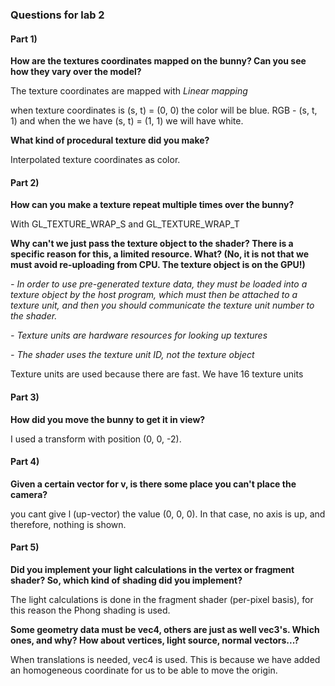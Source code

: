 ### Questions for lab 2

#### Part 1)

**How are the textures coordinates mapped on the bunny? Can you see how they vary over the model?**

The texture coordinates are mapped with *Linear mapping*

when texture coordinates is (s, t) = (0, 0) the color will be blue. RGB - (s, t, 1) and when the we have (s, t) = (1, 1) we will have white.

**What kind of procedural texture did you make?**

Interpolated texture coordinates as color.



#### Part 2)

**How can you make a texture repeat multiple times over the bunny?**

With GL_TEXTURE_WRAP_S and GL_TEXTURE_WRAP_T 


**Why can't we just pass the texture object to the shader? There is a specific reason for this, a limited resource. What? (No, it is not that we must avoid re-uploading from CPU. The texture object is on the GPU!)**



*- In order to use pre-generated texture data, they must be loaded into a texture object by the host program, which must then be attached to a texture unit, and then you should communicate the texture unit number to the shader.*

*- Texture units are hardware resources for looking up textures*

*- The shader uses the texture unit ID, not the texture object*

Texture units are used because there are fast. We have 16 texture units


#### Part 3)

**How did you move the bunny to get it in view?**

I used a transform with position (0, 0, -2).


#### Part 4)

**Given a certain vector for v, is there some place you can't place the camera?**

you cant give l (up-vector) the value (0, 0, 0). In that case, no axis is up, and therefore, nothing is shown.  


#### Part 5)

**Did you implement your light calculations in the vertex or fragment shader? So, which kind of shading did you implement?**

The light calculations is done in the fragment shader (per-pixel basis), for this reason the Phong shading is used. 


**Some geometry data must be vec4, others are just as well vec3's. Which ones, and why? How about vertices, light source, normal vectors...?**

When translations is needed, vec4 is used. This is because we have added an homogeneous coordinate for us to be able to move the origin.  